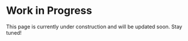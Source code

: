 # Work in Progress

This page is currently under construction and will be updated soon. Stay tuned!
